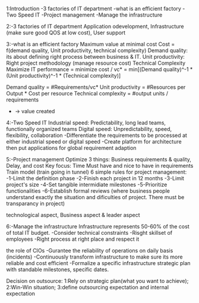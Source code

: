 1:Introduction
-3 factories of IT department
-what is an efficient factory
-Two Speed IT
-Project management
-Manage the infrastructure

2:-3 factories of IT department
Application odevelopment, 
Infrastructure (make sure good QOS at low cost), 
User support

3:-what is an efficient factory
Maximum value at minimal cost
Cost = f(demand quality, Unit productivity, technical complexity)
Demand quality: its about defining right process between business & IT.
Unit productivity: Right project methodology (manage resource cost)
Technical Complexity
Maximize IT performance = minimize cost / vc* = min[(Demand quality)^-1 * (Unit productivity)^-1 * (Technical complexity)]

Demand quality       = #Requirements/vc*
Unit productivity    = #Resources per Output * Cost per resource
Technical complexity = #output units / requirements
* -> value created

4:-Two Speed IT
Industrial speed: Predictability, long lead teams, functionally organized teams
Digital speed:  Unpredictability, speed, flexibility, collaboration
-Differentiate the requirements to be processed at either industrial speed or digital speed
-Create platform for architecture then put applications for global requirement adaption

5:-Project management
Optimize 3 things: Business requirements & quality, Delay, and cost
Key focus: Time
Must have and nice to have in requirements
Train model (train going in tunnel)
6 simple rules for project management:
-1-Limit the definition phase
-2-Finish each project in 12 months
-3-Limit project's size
-4-Set tangible intermidiate milestones
-5-Prioritize functionalities
-6-Establish formal reviews (where business people understand exactly the situation and dificulties of project. There must be transparancy in project)

technological aspect, Business aspect & leader aspect

6:-Manage the infrastructure
Infrastructure represents 50-60% of the cost of total IT budget.
-Consider technical constraints
-Risght skillset of employees
-Right process at right place and respect it

the role of CIOs
-Gurantee the reliability of operations on daily basis (incidents)
-Continuously transform infrastructure to make sure its more reliable and cost efficient
-Formalize a specific infrastructure strategic plan with standable milestones, specific dates.

Decision on outsource: 1:Rely on strategic plan(what you want to achieve); 2:Win-Win situation; 3:define outsourcing expectation and internal expectation
